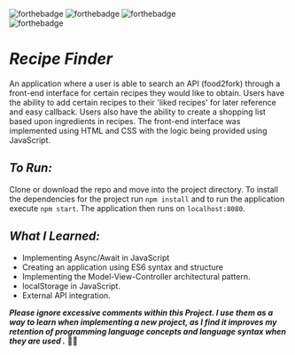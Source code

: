 ![forthebadge](https://img.shields.io/badge/made%20with-JavaScript-F7DF1E.svg?style=for-the-badge&logo=JavaScript&logoColor=white)
![forthebadge](https://img.shields.io/badge/made%20with-HTML5-E34F26.svg?style=for-the-badge&logo=HTML5&logoColor=white)
![forthebadge](https://img.shields.io/badge/made%20with-CSS3-1572B6.svg?style=for-the-badge&logo=CSS3&logoColor=white)<br>
![forthebadge](https://img.shields.io/badge/uses-babel-F9DC3E.svg?style=for-the-badge&logo=Babel&logoColor=white)

# *Recipe Finder*
An application where a user is able to search an API (food2fork) through a front-end interface for certain recipes they would like to obtain. Users have the ability to add certain recipes to their 'liked recipes' for later reference and easy callback. Users also have the ability to create a shopping list based upon ingredients in recipes. The front-end interface was implemented using HTML and CSS with the logic being provided using JavaScript.

## *To Run:*
Clone or download the repo and move into the project directory. To install the dependencies for the project run ```npm install``` and to run the application execute ```npm start```. The application then runs on ```localhost:8080```.

## *What I Learned:*

* Implementing Async/Await in JavaScript
* Creating an application using ES6 syntax and structure
* Implementing the Model-View-Controller architectural pattern.
* localStorage in JavaScript.
* External API integration.

_**Please ignore excessive comments within this Project. I use them as a way to learn when implementing a new project, as I find it improves my retention of programming language concepts and language syntax when they are used .**_ 🖖🏻
